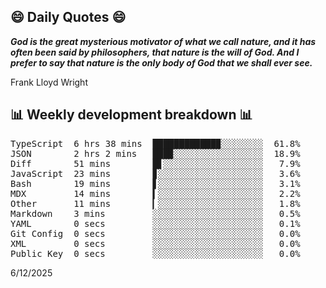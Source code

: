 ## 😄 Daily Quotes 😄

_**God is the great mysterious motivator of what we call nature, and it has often been said by philosophers, that nature is the will of God. And I prefer to say that nature is the only body of God that we shall ever see.**_

Frank Lloyd Wright



## 📊 Weekly development breakdown 📊

<pre>TypeScript  6 hrs 38 mins  ████████████▉░░░░░░░░  61.8%
JSON        2 hrs 2 mins   ███▉░░░░░░░░░░░░░░░░░  18.9%
Diff        51 mins        █▋░░░░░░░░░░░░░░░░░░░   7.9%
JavaScript  23 mins        ▊░░░░░░░░░░░░░░░░░░░░   3.6%
Bash        19 mins        ▋░░░░░░░░░░░░░░░░░░░░   3.1%
MDX         14 mins        ▍░░░░░░░░░░░░░░░░░░░░   2.2%
Other       11 mins        ▎░░░░░░░░░░░░░░░░░░░░   1.8%
Markdown    3 mins         ░░░░░░░░░░░░░░░░░░░░░   0.5%
YAML        0 secs         ░░░░░░░░░░░░░░░░░░░░░   0.1%
Git Config  0 secs         ░░░░░░░░░░░░░░░░░░░░░   0.0%
XML         0 secs         ░░░░░░░░░░░░░░░░░░░░░   0.0%
Public Key  0 secs         ░░░░░░░░░░░░░░░░░░░░░   0.0%</pre>

6/12/2025